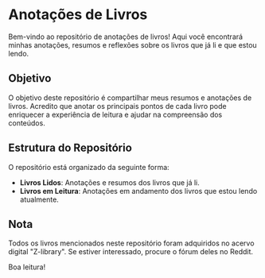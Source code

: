 # Anotações de Livros

Bem-vindo ao repositório de anotações de livros! Aqui você encontrará minhas anotações, resumos e reflexões sobre os livros que já li e que estou lendo.

## Objetivo

O objetivo deste repositório é compartilhar meus resumos e anotações de livros. Acredito que anotar os principais pontos de cada livro pode enriquecer a experiência de leitura e ajudar na compreensão dos conteúdos.

## Estrutura do Repositório

O repositório está organizado da seguinte forma:

- **Livros Lidos**: Anotações e resumos dos livros que já li.
- **Livros em Leitura**: Anotações em andamento dos livros que estou lendo atualmente.

## Nota

Todos os livros mencionados neste repositório foram adquiridos no acervo digital "Z-library". Se estiver interessado, procure o fórum deles no Reddit.

Boa leitura!